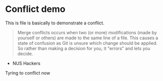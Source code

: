 # Conflict demo

This is file is basically to demonstrate a conflict.

> Merge conflicts occurs when two (or more) modifications (made by yourself or others) are made to the same line of a file. This causes a state of confusion as Git is unsure which change should be applied. So rather than making a decision for you, it "errors" and lets you decide.

- NUS Hackers

Tyring to conflict now
